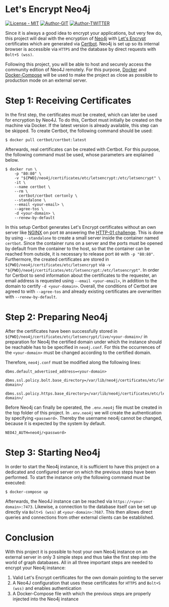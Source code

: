 # Let's Encrypt Neo4j

[![License - MIT](https://img.shields.io/badge/License-MIT-2ea44f)](./LICENSE.md)
[![Author-GIT](https://img.shields.io/static/v1?label=GitHub&message=Tomatenmarc&color=blue&logo=github)](https://github.com/Tomatenmarc)
[![Author-TWITTER](https://img.shields.io/static/v1?label=Twitter&message=FegerMarc&color=blue&logo=twitter)](https://twitter.com/FegerMarc)

Since it is always a good idea to encrypt your applications, but very few do, this project will deal with the encryption
of [Neo4j](https://neo4j.com/) with [Let's Encrypt](https://letsencrypt.org/de/) certificates which are generated
via [Certbot](https://certbot.eff.org/). Neo4j is set up so its internal browser is accessible via `HTTPS` and the
database by direct requests with `Bolt+S (wss)`.

Following this project, you will be able to host and securely access the community edition of Neo4J remotely. For this
purpose, [Docker](https://www.docker.com/) and [Docker-Compose](https://docs.docker.com/compose/) will be used to make
the project as close as possible to production mode on an external server.

# Step 1: Receiving Certificates

In the first step, the certificates must be created, which can later be used for encryption by Neo4J. To do this,
Certbot must initially be created on the machine via Docker. If the latest version is already available, this step can
be skipped. To create Certbot, the following command should be used:

```
$ docker pull certbot/certbot:latest
```

Afterwards, real certificates can be created with Certbot. For this purpose, the following command must be used, whose
parameters are explained below.

```
$ docker run \
    -p "80:80" \
    -v "${PWD}/neo4j/certificates/etc/letsencrypt:/etc/letsencrypt" \
    -it \
    --name certbot \
    --rm \
      certbot/certbot certonly \
    --standalone \
    --email <your-email> \
    --agree-tos \
    -d <your-domain> \
    --renew-by-default
```

In this setup Certbot generates Let's Encrypt certificates without an own server
like [NGINX](https://github.com/wmnnd/nginx-certbot) on port `80` answering
the [HTTP-01 challenge](https://letsencrypt.org/de/docs/challenge-types/). This is done by using `--standalone` to
create a small server inside the container named `certbot`. Since the container runs on a server and the ports must be
opened by default from the container to the host, so that the container can be reached from outside, it is necessary to
release port `80` with `-p "80:80"`. Furthermore, the created certificates are stored
in `${PWD}/neo4j/certificates/etc/letsencrypt` via `-v "${PWD}/neo4j/certificates/etc/letsencrypt:/etc/letsencrypt"`. In
order for Certbot to send information about the certificates to the requester, an email address is requested
using `--email <your-email>`, in addition to the domain to certify `-d <your-domain>`. Overall, the conditions of
Certbot are agreed to with `--agree-tos` and already existing certificates are overwritten with `--renew-by-default`.

# Step 2: Preparing Neo4j

After the certificates have been successfully stored in `${PWD}/neo4j/certificates/etc/letsencrypt/live/<your-domain>/`
in preparation for Neo4j the certified domain under which the instance should be reachable has to be specified in
`neo4j.conf`. For this the occurrences of the `<your-domain>` must be changed according to the certified domain.

Therefore, `neo4j.conf` must be modified along the following lines:

```
dbms.default_advertised_address=<your-domain>
```

```
dbms.ssl.policy.bolt.base_directory=/var/lib/neo4j/certificates/etc/letsencrypt/live/<your-domain>/
```

```
dbms.ssl.policy.https.base_directory=/var/lib/neo4j/certificates/etc/letsencrypt/live/<your-domain>/
```

Before Neo4j can finally be operated, the `.env.neo4j` file must be created in the top folder of this project. In
`.env.neo4j` we will create the authentication by specifying `<password>`. Thereby the username neo4j cannot be changed,
because it is expected by the system by default.

```
NEO4J_AUTH=neo4j/<password>
```

# Step 3: Starting Neo4j

In order to start the Neo4j instance, it is sufficient to have this project on a dedicated and configured server on
which the previous steps have been performed. To start the instance only the following command must be executed:

```
$ docker-compose up
```

Afterwards, the Neo4J instance can be reached via `https://<your-domain>:7473`. Likewise, a connection to the database
itself can be set up directly via `Bolt+S (wss)` at `<your-domain>:7687`. This then allows direct queries and
connections from other external clients can be established.

# Conclusion

With this project it is possible to host your own Neo4j instance on an external server in only 3 simple steps and thus
take the first step into the world of graph databases. All in all three important steps are needed to encrypt your Neo4j
instance:

1. Valid Let's Encrypt certificates for the own domain pointing to the server
2. A Neo4J configuration that uses these certificates for `HTTPS` and `Bolt+S (wss)` and enables authentication
3. A Docker-Compose file with which the previous steps are properly injected into the Neo4j instance